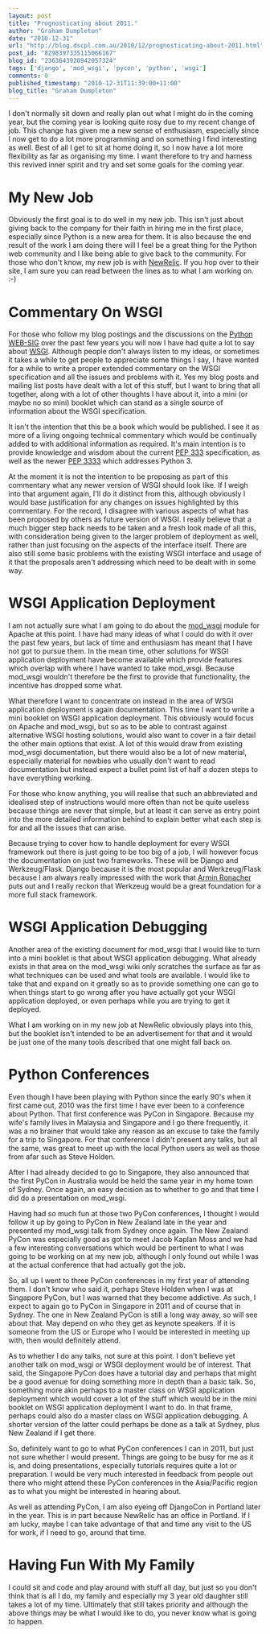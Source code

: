 ```yaml
---
layout: post
title: "Prognosticating about 2011."
author: "Graham Dumpleton"
date: "2010-12-31"
url: "http://blog.dscpl.com.au/2010/12/prognosticating-about-2011.html"
post_id: "8298397335115066167"
blog_id: "2363643920942057324"
tags: ['django', 'mod_wsgi', 'pycon', 'python', 'wsgi']
comments: 0
published_timestamp: "2010-12-31T11:39:00+11:00"
blog_title: "Graham Dumpleton"
---
```


I don't normally sit down and really plan out what I might do in the coming year, but the coming year is looking quite rosy due to my recent change of job. This change has given me a new sense of enthusiasm, especially since I now get to do a lot more programming and on something I find interesting as well. Best of all I get to sit at home doing it, so I now have a lot more flexibility as far as organising my time. I want therefore to try and harness this revived inner spirit and try and set some goals for the coming year.

  


# My New Job

  


Obviously the first goal is to do well in my new job. This isn't just about giving back to the company for their faith in hiring me in the first place, especially since Python is a new area for them. It is also because the end result of the work I am doing there will I feel be a great thing for the Python web community and I like being able to give back to the community. For those who don't know, my new job is with [NewRelic](http://www.newrelic.com/). If you hop over to their site, I am sure you can read between the lines as to what I am working on. :-\)

  


# Commentary On WSGI

  


For those who follow my blog postings and the discussions on the [Python WEB-SIG](https://groups.google.com/forum/?fromgroups#!forum/python-web-sig) over the past few years you will now I have had quite a lot to say about [WSGI](http://www.wsgi.org/). Although people don't always listen to my ideas, or sometimes it takes a while to get people to appreciate some things I say, I have wanted for a while to write a proper extended commentary on the WSGI specification and all the issues and problems with it. Yes my blog posts and mailing list posts have dealt with a lot of this stuff, but I want to bring that all together, along with a lot of other thoughts I have about it, into a mini \(or maybe no so mini\) booklet which can stand as a single source of information about the WSGI specification.

  


It isn't the intention that this be a book which would be published. I see it as more of a living ongoing technical commentary which would be continually added to with additional information as required. It's main intention is to provide knowledge and wisdom about the current [PEP 333](http://www.python.org/dev/peps/pep-0333/) specification, as well as the newer [PEP 3333](http://www.python.org/dev/peps/pep-3333/) which addresses Python 3.

  


At the moment it is not the intention to be proposing as part of this commentary what any newer version of WSGI should look like. If I weigh into that argument again, I'll do it distinct from this, although obviously I would base justification for any changes on issues highlighted by this commentary. For the record, I disagree with various aspects of what has been proposed by others as future version of WSGI. I really believe that a much bigger step back needs to be taken and a fresh look made of all this, with consideration being given to the larger problem of deployment as well, rather than just focusing on the aspects of the interface itself. There are also still some basic problems with the existing WSGI interface and usage of it that the proposals aren't addressing which need to be dealt with in some way.

  


# WSGI Application Deployment

  


I am not actually sure what I am going to do about the [mod\_wsgi](http://www.modwsgi.org/) module for Apache at this point. I have had many ideas of what I could do with it over the past few years, but lack of time and enthusiasm has meant that I have not got to pursue them. In the mean time, other solutions for WSGI application deployment have become available which provide features which overlap with where I have wanted to take mod\_wsgi. Because mod\_wsgi wouldn't therefore be the first to provide that functionality, the incentive has dropped some what.

  


What therefore I want to concentrate on instead in the area of WSGI application deployment is again documentation. This time I want to write a mini booklet on WSGI application deployment. This obviously would focus on Apache and mod\_wsgi, but so as to be able to contrast against alternative WSGI hosting solutions, would also want to cover in a fair detail the other main options that exist. A lot of this would draw from existing mod\_wsgi documentation, but there would also be a lot of new material, especially material for newbies who usually don't want to read documentation but instead expect a bullet point list of half a dozen steps to have everything working.

  


For those who know anything, you will realise that such an abbreviated and idealised step of instructions would more often than not be quite useless because things are never that simple, but at least it can serve as entry point into the more detailed information behind to explain better what each step is for and all the issues that can arise.

  


Because trying to cover how to handle deployment for every WSGI framework out there is just going to be too big of a job, I will however focus the documentation on just two frameworks. These will be Django and Werkzeug/Flask. Django because it is the most popular and Werkzeug/Flask because I am always really impressed with the work that [Armin Ronacher](http://lucumr.pocoo.org/) puts out and I really reckon that Werkzeug would be a great foundation for a more full stack framework.

  


# WSGI Application Debugging

  


Another area of the existing document for mod\_wsgi that I would like to turn into a mini booklet is that about WSGI application debugging. What already exists in that area on the mod\_wsgi wiki only scratches the surface as far as what techniques can be used and what tools are available. I would like to take that and expand on it greatly so as to provide something one can go to when things start to go wrong after you have actually got your WSGI application deployed, or even perhaps while you are trying to get it deployed.

  


What I am working on in my new job at NewRelic obviously plays into this, but the booklet isn't intended to be an advertisement for that and it would be just one of the many tools described that one might fall back on.

  


# Python Conferences

  


Even though I have been playing with Python since the early 90's when it first came out, 2010 was the first time I have ever been to a conference about Python. That first conference was PyCon in Singapore. Because my wife's family lives in Malaysia and Singapore and I go there frequently, it was a no brainer that would take any reason as an excuse to take the family for a trip to Singapore. For that conference I didn't present any talks, but all the same, was great to meet up with the local Python users as well as those from afar such as Steve Holden.

  


After I had already decided to go to Singapore, they also announced that the first PyCon in Australia would be held the same year in my home town of Sydney. Once again, an easy decision as to whether to go and that time I did do a presentation on mod\_wsgi.

  


Having had so much fun at those two PyCon conferences, I thought I would follow it up by going to PyCon in New Zealand late in the year and presented my mod\_wsgi talk from Sydney once again. The New Zealand PyCon was especially good as got to meet Jacob Kaplan Moss and we had a few interesting conversations which would be pertinent to what I was going to be working on at my new job, although I only found out while I was at the actual conference that had actually got the job.

  


So, all up I went to three PyCon conferences in my first year of attending them. I don't know who said it, perhaps Steve Holden when I was at Singapore PyCon, but I was warned that they become addictive. As such, I expect to again go to PyCon in Singapore in 2011 and of course that in Sydney. The one in New Zealand PyCon is still a long way away, so will see about that. May depend on who they get as keynote speakers. If it is someone from the US or Europe who I would be interested in meeting up with, then would definitely attend.

  


As to whether I do any talks, not sure at this point. I don't believe yet another talk on mod\_wsgi or WSGI deployment would be of interest. That said, the Singapore PyCon does have a tutorial day and perhaps that might be a good avenue for doing something more in depth than a basic talk. So, something more akin perhaps to a master class on WSGI application deployment which would cover a lot of the stuff which would be in the mini booklet on WSGI application deployment I want to do. In that frame, perhaps could also do a master class on WSGI application debugging. A shorter version of the latter could perhaps be done as a talk at Sydney, plus New Zealand if I get there.

  


So, definitely want to go to what PyCon conferences I can in 2011, but just not sure whether I would present. Things are going to be busy for me as it is, and doing presentations, especially tutorials requires quite a lot or preparation. I would be very much interested in feedback from people out there who might attend these PyCon conferences in the Asia/Pacific region as to what you might be interested in hearing about.

  


As well as attending PyCon, I am also eyeing off DjangoCon in Portland later in the year. This is in part because NewRelic has an office in Portland. If I am lucky, maybe I can take advantage of that and time any visit to the US for work, if I need to go, around that time.

  


# Having Fun With My Family

  


I could sit and code and play around with stuff all day, but just so you don't think that is all I do, my family and especially my 3 year old daughter still takes a lot of my time. Ultimately that still takes priority and although the above things may be what I would like to do, you never know what is going to happen.